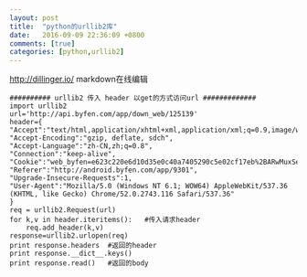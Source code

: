 ```yaml
---
layout: post
title:  "python的urllib2库"
date:   2016-09-09 22:36:09 +0800
comments: [true]
categories: [python,urllib2]
---
```

http://dillinger.io/    markdown在线编辑    

    ########## urllib2 传入 header 以get的方式访问url #############
    import urllib2
    url='http://api.byfen.com/app/down_web/125139'
    header={
    "Accept":"text/html,application/xhtml+xml,application/xml;q=0.9,image/webp,*/*;q=0.8",
    "Accept-Encoding":"gzip, deflate, sdch",
    "Accept-Language":"zh-CN,zh;q=0.8",
    "Connection":"keep-alive",
    "Cookie":"web_byfen=e623c220e6d10d35e0c40a7405290c5e02cf17eb%2BARwMuxSewmhw3IJ22OZ9yHJiw5GNaa60SfYPTUK8",
    "Referer":"http://android.byfen.com/app/9301",
    "Upgrade-Insecure-Requests":1,
    "User-Agent":"Mozilla/5.0 (Windows NT 6.1; WOW64) AppleWebKit/537.36 (KHTML, like Gecko) Chrome/52.0.2743.116 Safari/537.36"
    }
    req = urllib2.Request(url)
    for k,v in header.iteritems():   #传入请求header
        req.add_header(k,v)
    response=urllib2.urlopen(req)
    print response.headers  #返回的header
    print response.__dict__.keys()
    print response.read()   #返回的body

